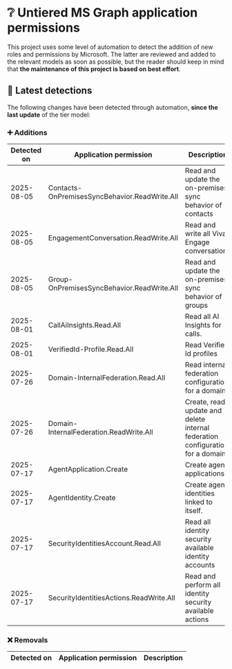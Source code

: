 # ❔ Untiered MS Graph application permissions

This project uses some level of automation to detect the addition of new roles and permissions by Microsoft. The latter are reviewed and added to the relevant models as soon as possible, but the reader should keep in mind that **the maintenance of this project is based on best effort**.

## 🔎 Latest detections

The following changes have been detected through automation, **since the last update** of the tier model:

### ➕ Additions

| Detected on | Application permission | Description |
|---|---|---|
| 2025-08-05 | Contacts-OnPremisesSyncBehavior.ReadWrite.All | Read and update the on-premises sync behavior of contacts |
| 2025-08-05 | EngagementConversation.ReadWrite.All | Read and write all Viva Engage conversations |
| 2025-08-05 | Group-OnPremisesSyncBehavior.ReadWrite.All | Read and update the on-premises sync behavior of groups |
| 2025-08-01 | CallAiInsights.Read.All | Read all AI Insights for calls. |
| 2025-08-01 | VerifiedId-Profile.Read.All | Read Verified Id profiles |
| 2025-07-26 | Domain-InternalFederation.Read.All | Read internal federation configuration for a domain. |
| 2025-07-26 | Domain-InternalFederation.ReadWrite.All | Create, read, update and delete internal federation configuration for a domain. |
| 2025-07-17 | AgentApplication.Create | Create agent applications. |
| 2025-07-17 | AgentIdentity.Create | Create agent identities linked to itself. |
| 2025-07-17 | SecurityIdentitiesAccount.Read.All | Read all identity security available identity accounts |
| 2025-07-17 | SecurityIdentitiesActions.ReadWrite.All | Read and perform all identity security available actions |

### ❌ Removals

| Detected on | Application permission | Description |
|---|---|---|
